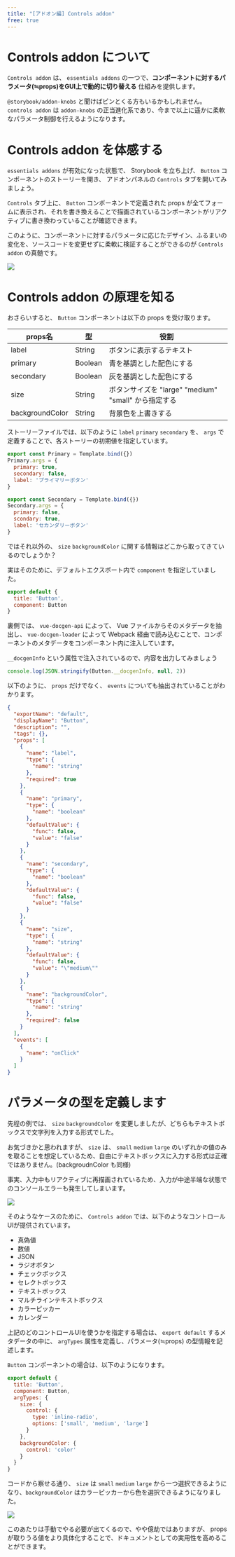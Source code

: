 ```yaml
---
title: "[アドオン編] Controls addon"
free: true
---
```


# Controls addon について

`Controls addon` は、 `essentials addons` の一つで、**コンポーネントに対するパラメータ(≒props)をGUI上で動的に切り替える** 仕組みを提供します。

`@storybook/addon-knobs` と聞けばピンとくる方もいるかもしれません。 `controls addon` は `addon-knobs` の正当進化系であり、今まで以上に遥かに柔軟なパラメータ制御を行えるようになります。

# Controls addon を体感する

`essentials addons` が有効になった状態で、 Storybook を立ち上げ、 `Button` コンポーネントのストーリーを開き、 アドオンパネルの `Controls` タブを開いてみましょう。

`Controls` タブ上に、 `Button` コンポーネントで定義された props が全てフォームに表示され、それを書き換えることで描画されているコンポーネントがリアクティブに書き換わっていることが確認できます。

このように、コンポーネントに対するパラメータに応じたデザイン、ふるまいの変化を、ソースコードを変更せずに柔軟に検証することができるのが `Controls addon` の真髄です。

![](https://storage.googleapis.com/zenn-user-upload/zbvi93hx4yiztshonguz3hsirjiq)

# Controls addon の原理を知る
 
おさらいすると、 `Button` コンポーネントは以下の props を受け取ります。

|props名|型|役割|
|----|---|---|
|label|String|ボタンに表示するテキスト|
|primary|Boolean|青を基調とした配色にする|
|secondary|Boolean|灰を基調とした配色にする|
|size|String|ボタンサイズを "large" "medium" "small" から指定する|
|backgroundColor|String|背景色を上書きする|

ストーリーファイルでは、以下のように `label` `primary` `secondary` を、 `args` で定義することで、各ストーリーの初期値を指定しています。

```js:src/components/Button.stories.js
export const Primary = Template.bind({})
Primary.args = {
  primary: true,
  secondary: false,
  label: 'プライマリーボタン'
}

export const Secondary = Template.bind({})
Secondary.args = {
  primary: false,
  scondary: true,
  label: 'セカンダリーボタン'
}
```

ではそれ以外の、 `size` `backgroundColor` に関する情報はどこから取ってきているのでしょうか？

実はそのために、デフォルトエクスポート内で `component` を指定していました。

```js:src/components/Button.stories.js
export default {
  title: 'Button',
  component: Button
}
```

裏側では、 `vue-docgen-api` によって、 Vue ファイルからそのメタデータを抽出し、 `vue-docgen-loader` によって Webpack 経由で読み込むことで、コンポーネントのメタデータをコンポーネント内に注入しています。

`__docgenInfo` という属性で注入されているので、内容を出力してみましょう

```js:src/components/Button.stories.js
console.log(JSON.stringify(Button.__docgenInfo, null, 2))
```

以下のように、 `props` だけでなく、 `events` についても抽出されていることがわかります。

```json
{
  "exportName": "default",
  "displayName": "Button",
  "description": "",
  "tags": {},
  "props": [
    {
      "name": "label",
      "type": {
        "name": "string"
      },
      "required": true
    },
    {
      "name": "primary",
      "type": {
        "name": "boolean"
      },
      "defaultValue": {
        "func": false,
        "value": "false"
      }
    },
    {
      "name": "secondary",
      "type": {
        "name": "boolean"
      },
      "defaultValue": {
        "func": false,
        "value": "false"
      }
    },
    {
      "name": "size",
      "type": {
        "name": "string"
      },
      "defaultValue": {
        "func": false,
        "value": "\"medium\""
      }
    },
    {
      "name": "backgroundColor",
      "type": {
        "name": "string"
      },
      "required": false
    }
  ],
  "events": [
    {
      "name": "onClick"
    }
  ]
}
```

# パラメータの型を定義します

先程の例では、 `size` `backgroundColor` を変更しましたが、どちらもテキストボックスで文字列を入力する形式でした。

お気づきかと思われますが、 `size` は、 `small` `medium` `large` のいずれかの値のみを取ることを想定しているため、自由にテキストボックスに入力する形式は正確ではありません。(backgroudnColor も同様)

事実、入力中もリアクティブに再描画されているため、入力が中途半端な状態でのコンソールエラーも発生してしまいます。

![](https://storage.googleapis.com/zenn-user-upload/v7f5saq9jq9rcmln7p7pg7w823rm)

そのようなケースのために、 `Controls addon` では、以下のようなコントロールUIが提供されています。

- 真偽値
- 数値
- JSON
- ラジオボタン
- チェックボックス
- セレクトボックス
- テキストボックス
- マルチラインテキストボックス
- カラーピッカー
- カレンダー

上記のどのコントロールUIを使うかを指定する場合は、 `export default` するメタデータの中に、 `argTypes` 属性を定義し、パラメータ(≒props) の型情報を記述します。

`Button` コンポーネントの場合は、以下のようになります。

```js:src/components/Button.stories.js
export default {
  title: 'Button',
  component: Button,
  argTypes: {
    size: {
      control: {
        type: 'inline-radio',
        options: ['small', 'medium', 'large']
      }
    },
    backgroundColor: {
      control: 'color'
    }
  }
}
```

コードから察せる通り、 `size` は `small` `medium` `large` から一つ選択できるようになり、`backgroundColor` はカラーピッカーから色を選択できるようになりました。

![](https://storage.googleapis.com/zenn-user-upload/id1nlsiqifv57msyi4jt5bqj4iec)

このあたりは手動でやる必要が出てくるので、やや億劫ではありますが、 props が取りうる値をより具体化することで、ドキュメントとしての実用性を高めることができます。